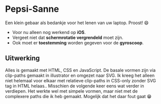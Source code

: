# Pepsi-Sanne
Een klein gebaar als bedankje voor het lenen van uw laptop. Proost! 😄


- Voor nu alleen nog werkend op **iOS**.
- Vergeet niet dat **schermrotatie vergrendeld** moet zijn.
- Ook moet er **toestemming** worden gegeven voor de **gyroscoop**.


## Uitwerking
Alles is gemaakt met HTML, CSS en JavaScript. De basale vormen zijn via clip-paths gemaakt in illustrator en omgezet naar SVG. Ik kreeg het alleen niet helemaal voor elkaar met relatieve clip-paths in CSS-only zonder SVG tag in HTML helaas.. Misschien de volgende keer eens wat verder in verdiepen. Het werkte wel met simpele vormen, maar niet met de complexere paths die ik heb gemaakt. Mogelijk dat het daar fout gaat 😁
